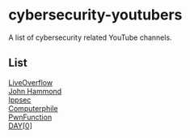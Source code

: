# cybersecurity-youtubers
A list of cybersecurity related YouTube channels.

## List
[LiveOverflow](https://www.youtube.com/channel/UClcE-kVhqyiHCcjYwcpfj9w)  
[John Hammond](https://www.youtube.com/channel/UCVeW9qkBjo3zosnqUbG7CFw)  
[Ippsec](https://www.youtube.com/channel/UCa6eh7gCkpPo5XXUDfygQQA)  
[Computerphile](https://www.youtube.com/channel/UC9-y-6csu5WGm29I7JiwpnA)  
[PwnFunction](https://www.youtube.com/channel/UCW6MNdOsqv2E9AjQkv9we7A)  
[DAY\[0\]](https://www.youtube.com/channel/UCXFC76FDHZRVes6_lZqwLBA)  
